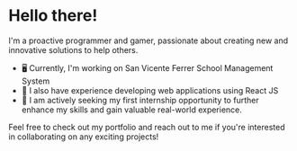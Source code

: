 # Hello there!

I'm a proactive programmer and gamer, passionate about creating new and innovative solutions to help others.

- 🖥️ Currently, I'm working on San Vicente Ferrer School Management System
- 🧠 I also have experience developing web applications using React JS
- 📖 I am actively seeking my first internship opportunity to further enhance my skills and gain valuable real-world experience.

Feel free to check out my portfolio and reach out to me if you're interested in collaborating on any exciting projects!
